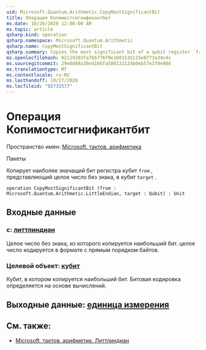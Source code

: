 ```yaml
---
uid: Microsoft.Quantum.Arithmetic.CopyMostSignificantBit
title: Операция Копимостсигнификантбит
ms.date: 10/26/2020 12:00:00 AM
ms.topic: article
qsharp.kind: operation
qsharp.namespace: Microsoft.Quantum.Arithmetic
qsharp.name: CopyMostSignificantBit
qsharp.summary: Copies the most significant bit of a qubit register `from` representing an unsigned integer into the qubit `target`.
ms.openlocfilehash: 02119103fa7b5776f0e1681535115e0773a34c4c
ms.sourcegitcommit: 29e0d88a30e4166fa580132124b0eb57e1f0e986
ms.translationtype: MT
ms.contentlocale: ru-RU
ms.lasthandoff: 10/27/2020
ms.locfileid: "92731577"
---
```

# <a name="copymostsignificantbit-operation"></a>Операция Копимостсигнификантбит

Пространство имен: [Microsoft. тактов. арифметика](xref:Microsoft.Quantum.Arithmetic)

Пакеты [](https://nuget.org/packages/)


Копирует наиболее значащий бит регистра кубит `from` , представляющий целое число без знака, в кубит `target` .

```qsharp
operation CopyMostSignificantBit (from : Microsoft.Quantum.Arithmetic.LittleEndian, target : Qubit) : Unit
```


## <a name="input"></a>Входные данные

### <a name="from--littleendian"></a>с: [литтлиндиан](xref:Microsoft.Quantum.Arithmetic.LittleEndian)

Целое число без знака, из которого копируется наибольший бит.
целое число кодируется в формате с прямым порядком байтов.


### <a name="target--qubit"></a>Целевой объект: [кубит](xref:microsoft.quantum.lang-ref.qubit)

Кубит, в котором копируется наибольший бит. Битовая кодировка определяется на основе вычислений.



## <a name="output--unit"></a>Выходные данные: [единица измерения](xref:microsoft.quantum.lang-ref.unit)



## <a name="see-also"></a>См. также:

- [Microsoft. тактов. арифметик. Литтлиндиан](xref:Microsoft.Quantum.Arithmetic.LittleEndian)